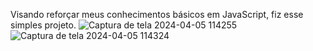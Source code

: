 Visando reforçar meus conhecimentos básicos em JavaScript, fiz esse simples projeto.
![Captura de tela 2024-04-05 114255](https://github.com/WeldonPereira/Calculadora_js/assets/144624798/9af5a1db-7936-42bb-8df2-e9c368678ee4)
![Captura de tela 2024-04-05 114324](https://github.com/WeldonPereira/Calculadora_js/assets/144624798/bfc1d7f9-2d7b-4e65-a7fe-a990cd1bc9ba)
